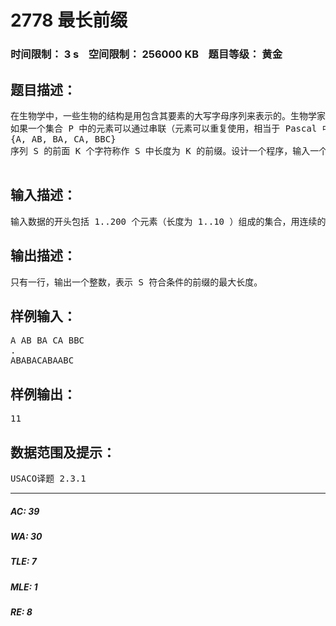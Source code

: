 # 2778 最长前缀   
### 时间限制： 3 s&nbsp;&nbsp;&nbsp;&nbsp;空间限制： 256000 KB&nbsp;&nbsp;&nbsp;&nbsp;题目等级： 黄金  
## 题目描述：  

<pre>
在生物学中，一些生物的结构是用包含其要素的大写字母序列来表示的。生物学家对于把长的序列分解成较短的序列（即元素）很感兴趣。
如果一个集合 P 中的元素可以通过串联（元素可以重复使用，相当于 Pascal 中的 “+” 运算符）组成一个序列 S ，那么我们认为序列 S 可以分解为 P 中的元素。元素不一定要全部出现（如BBC就没有出现）。举个例子，序列 ABABACABAAB 可以分解为下面集合中的元素：
{A, AB, BA, CA, BBC}
序列 S 的前面 K 个字符称作 S 中长度为 K 的前缀。设计一个程序，输入一个元素集合以及一个大写字母序列 S ，设S'是序列S的最长前缀，使其可以分解为给出的集合P中的元素，求S'的长度K。
 
</pre>
  
  
## 输入描述：  

<pre>
输入数据的开头包括 1..200 个元素（长度为 1..10 ）组成的集合，用连续的以空格分开的字符串表示。字母全部是大写，数据可能不止一行。元素集合结束的标志是一个只包含一个 “.” 的行。集合中的元素没有重复。接着是大写字母序列 S ，长度为 1..200,000 ，用一行或者多行的字符串来表示，每行不超过 76 个字符。换行符并不是序列 S 的一部分。
</pre>
  
  
## 输出描述：  

<pre>
只有一行，输出一个整数，表示 S 符合条件的前缀的最大长度。 
</pre>
  
  
## 样例输入：  

<pre>
A AB BA CA BBC  
.  
ABABACABAABC
</pre>
  
  
## 样例输出：  

<pre>
11
</pre>
  
  
## 数据范围及提示：  

<pre>
USACO译题 2.3.1
</pre>
  
  
***  

##### AC: 39  
##### WA: 30  
##### TLE: 7  
##### MLE: 1  
##### RE: 8  
